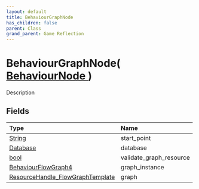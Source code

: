 ```yaml
---
layout: default
title: BehaviourGraphNode
has_children: false
parent: Class
grand_parent: Game Reflection
---
```

# BehaviourGraphNode( [ BehaviourNode ](/riftbreaker-wiki/docs/game-reflection/classes/behaviour_node/) )
Description 

## Fields

| Type | Name |
|:----------|:--------------|
| [String](/riftbreaker-wiki/docs/game-reflection/components/string/) | start_point |
| [Database](/riftbreaker-wiki/docs/game-reflection/components/database/) | database |
| [bool](/riftbreaker-wiki/docs/game-reflection/components/bool/) | validate_graph_resource |
| [BehaviourFlowGraph4](/riftbreaker-wiki/docs/game-reflection/components/behaviour_flow_graph4/) | graph_instance |
| [ResourceHandle_FlowGraphTemplate](/riftbreaker-wiki/docs/game-reflection/components/resource_handle__flow_graph_template/) | graph |

